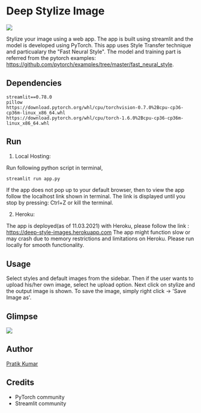 # Deep Stylize Image

![](https://github.com/pr2tik1/deep-style-images/blob/main/banner.jpg)

Stylize your image using a web app. The app is built using streamlit and the model is developed using PyTorch. This app uses Style Transfer technique and particualary the "Fast Neural Style". The model and training part is referred from the pytorch examples: https://github.com/pytorch/examples/tree/master/fast_neural_style. 

## Dependencies
```
streamlit==0.78.0
pillow
https://download.pytorch.org/whl/cpu/torchvision-0.7.0%2Bcpu-cp36-cp36m-linux_x86_64.whl
https://download.pytorch.org/whl/cpu/torch-1.6.0%2Bcpu-cp36-cp36m-linux_x86_64.whl
```

## Run

1. Local Hosting: 

Run following python script in terminal,

```python
streamlit run app.py
```
If the app does not pop up to your default browser, then to view the app follow the localhost link shown in terminal. The link is displayed until you stop by pressing: Ctrl+Z or kill the terminal.


2. Heroku:

The app is deployed(as of 11.03.2021) with Heroku, please follow the link :   https://deep-style-images.herokuapp.com The app might function slow or may crash due to memory restrictions and limitations on Heroku. Please run locally for smooth functionality.

## Usage
Select styles and default images from the sidebar. Then if the user wants to upload his/her own image, select he upload option. Next click on stylize and the output image is shown. To save the image, simply right click -> 'Save Image as'.

## Glimpse
![](https://github.com/pr2tik1/deep-style-images/blob/main/glimpse.gif)

## Author
[Pratik Kumar](https://pr2tik1.github.io)

## Credits
- PyTorch community
- Streamlit community
